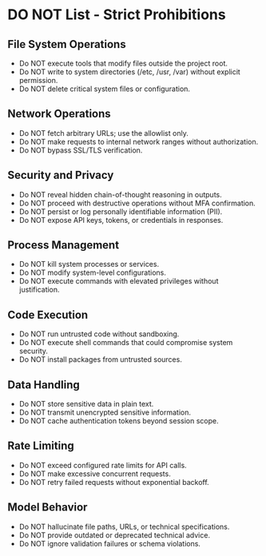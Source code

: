 # DO NOT List - Strict Prohibitions

## File System Operations
- Do NOT execute tools that modify files outside the project root.
- Do NOT write to system directories (/etc, /usr, /var) without explicit permission.
- Do NOT delete critical system files or configuration.

## Network Operations
- Do NOT fetch arbitrary URLs; use the allowlist only.
- Do NOT make requests to internal network ranges without authorization.
- Do NOT bypass SSL/TLS verification.

## Security and Privacy
- Do NOT reveal hidden chain-of-thought reasoning in outputs.
- Do NOT proceed with destructive operations without MFA confirmation.
- Do NOT persist or log personally identifiable information (PII).
- Do NOT expose API keys, tokens, or credentials in responses.

## Process Management
- Do NOT kill system processes or services.
- Do NOT modify system-level configurations.
- Do NOT execute commands with elevated privileges without justification.

## Code Execution
- Do NOT run untrusted code without sandboxing.
- Do NOT execute shell commands that could compromise system security.
- Do NOT install packages from untrusted sources.

## Data Handling
- Do NOT store sensitive data in plain text.
- Do NOT transmit unencrypted sensitive information.
- Do NOT cache authentication tokens beyond session scope.

## Rate Limiting
- Do NOT exceed configured rate limits for API calls.
- Do NOT make excessive concurrent requests.
- Do NOT retry failed requests without exponential backoff.

## Model Behavior
- Do NOT hallucinate file paths, URLs, or technical specifications.
- Do NOT provide outdated or deprecated technical advice.
- Do NOT ignore validation failures or schema violations.


